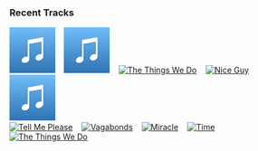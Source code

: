 ### Recent Tracks
[<img src='https://github.com/atfinke/atfinke/blob/master/placeholder.jpeg?raw=true' width='16%' height='16%' alt='Like This'>](https://www.last.fm/music/dekleyn/_/like%2bthis)&nbsp;&nbsp;&nbsp;&nbsp;[<img src='https://github.com/atfinke/atfinke/blob/master/placeholder.jpeg?raw=true' width='16%' height='16%' alt='Baby Blue'>](https://www.last.fm/music/grayscale/_/baby%2bblue)&nbsp;&nbsp;&nbsp;&nbsp;[<img src='https://lastfm.freetls.fastly.net/i/u/300x300/b3528e4ae6c3e2f56dd28c40b596f658.png' width='16%' height='16%' alt='The Things We Do'>](https://www.last.fm/music/foster%2bthe%2bpeople/_/the%2bthings%2bwe%2bdo)&nbsp;&nbsp;&nbsp;&nbsp;[<img src='https://lastfm.freetls.fastly.net/i/u/300x300/af79cdb6a5f5c3d6a2f5edbad092a265.png' width='16%' height='16%' alt='Nice Guy'>](https://www.last.fm/music/courtship./_/nice%2bguy)&nbsp;&nbsp;&nbsp;&nbsp;[<img src='https://github.com/atfinke/atfinke/blob/master/placeholder.jpeg?raw=true' width='16%' height='16%' alt='The Chain - 2004 Remaster'>](https://www.last.fm/music/fleetwood%2bmac/_/the%2bchain%2b-%2b2004%2bremaster)&nbsp;&nbsp;&nbsp;&nbsp;<br>[<img src='https://lastfm.freetls.fastly.net/i/u/300x300/869d3fe6d0244532d56283b3bd8a939d.png' width='16%' height='16%' alt='Tell Me Please'>](https://www.last.fm/music/hallway%2bswimmers/_/tell%2bme%2bplease)&nbsp;&nbsp;&nbsp;&nbsp;[<img src='https://lastfm.freetls.fastly.net/i/u/300x300/60962650232e03a213b22723467e2c4a.png' width='16%' height='16%' alt='Vagabonds'>](https://www.last.fm/music/grizfolk/_/vagabonds)&nbsp;&nbsp;&nbsp;&nbsp;[<img src='https://lastfm.freetls.fastly.net/i/u/300x300/1b57eaca10c20599af4ce04412c04948.png' width='16%' height='16%' alt='Miracle'>](https://www.last.fm/music/madeon/_/miracle)&nbsp;&nbsp;&nbsp;&nbsp;[<img src='https://lastfm.freetls.fastly.net/i/u/300x300/be96a997b4e645bec5da9807c1409759.png' width='16%' height='16%' alt='Time'>](https://www.last.fm/music/jungle/_/time)&nbsp;&nbsp;&nbsp;&nbsp;[<img src='https://lastfm.freetls.fastly.net/i/u/300x300/b3528e4ae6c3e2f56dd28c40b596f658.png' width='16%' height='16%' alt='The Things We Do'>](https://www.last.fm/music/foster%2bthe%2bpeople/_/the%2bthings%2bwe%2bdo)&nbsp;&nbsp;&nbsp;&nbsp;<br>